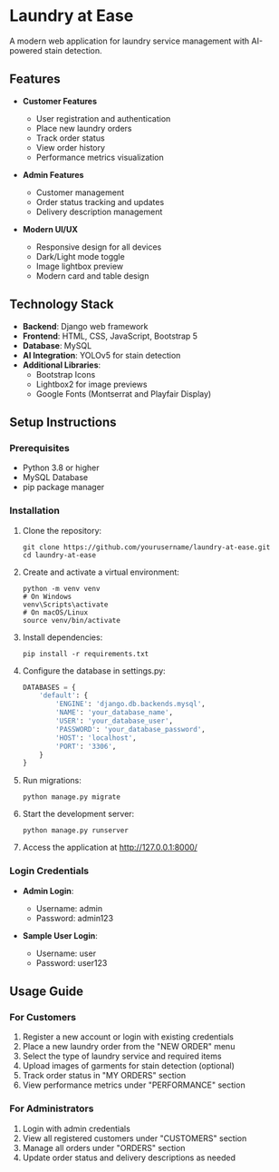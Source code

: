 # Laundry at Ease

A modern web application for laundry service management with AI-powered stain detection.

## Features

- **Customer Features**
  - User registration and authentication
  - Place new laundry orders
  - Track order status
  - View order history
  - Performance metrics visualization

- **Admin Features**
  - Customer management
  - Order status tracking and updates
  - Delivery description management

- **Modern UI/UX**
  - Responsive design for all devices
  - Dark/Light mode toggle
  - Image lightbox preview
  - Modern card and table design

## Technology Stack

- **Backend**: Django web framework
- **Frontend**: HTML, CSS, JavaScript, Bootstrap 5
- **Database**: MySQL
- **AI Integration**: YOLOv5 for stain detection
- **Additional Libraries**:
  - Bootstrap Icons
  - Lightbox2 for image previews
  - Google Fonts (Montserrat and Playfair Display)

## Setup Instructions

### Prerequisites

- Python 3.8 or higher
- MySQL Database
- pip package manager

### Installation

1. Clone the repository:
   ```
   git clone https://github.com/yourusername/laundry-at-ease.git
   cd laundry-at-ease
   ```

2. Create and activate a virtual environment:
   ```
   python -m venv venv
   # On Windows
   venv\Scripts\activate
   # On macOS/Linux
   source venv/bin/activate
   ```

3. Install dependencies:
   ```
   pip install -r requirements.txt
   ```

4. Configure the database in settings.py:
   ```python
   DATABASES = {
       'default': {
           'ENGINE': 'django.db.backends.mysql',
           'NAME': 'your_database_name',
           'USER': 'your_database_user',
           'PASSWORD': 'your_database_password',
           'HOST': 'localhost',
           'PORT': '3306',
       }
   }
   ```

5. Run migrations:
   ```
   python manage.py migrate
   ```

6. Start the development server:
   ```
   python manage.py runserver
   ```

7. Access the application at http://127.0.0.1:8000/

### Login Credentials

- **Admin Login**:
  - Username: admin
  - Password: admin123

- **Sample User Login**:
  - Username: user
  - Password: user123

## Usage Guide

### For Customers

1. Register a new account or login with existing credentials
2. Place a new laundry order from the "NEW ORDER" menu
3. Select the type of laundry service and required items
4. Upload images of garments for stain detection (optional)
5. Track order status in "MY ORDERS" section
6. View performance metrics under "PERFORMANCE" section

### For Administrators

1. Login with admin credentials
2. View all registered customers under "CUSTOMERS" section
3. Manage all orders under "ORDERS" section
4. Update order status and delivery descriptions as needed



